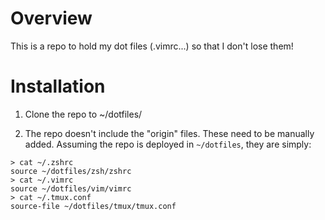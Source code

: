 # Overview

This is a repo to hold my dot files (.vimrc...) so that I don't lose them!

# Installation

1. Clone the repo to ~/dotfiles/

2. The repo doesn't include the "origin" files. These need to be manually added. Assuming the repo is deployed in `~/dotfiles`, they are simply:

```
> cat ~/.zshrc
source ~/dotfiles/zsh/zshrc
> cat ~/.vimrc
source ~/dotfiles/vim/vimrc
> cat ~/.tmux.conf
source-file ~/dotfiles/tmux/tmux.conf
```

